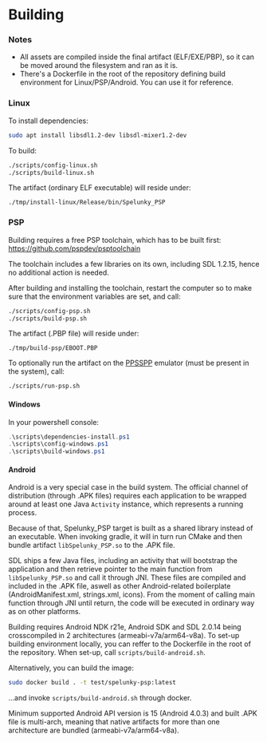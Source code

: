 # Building

### Notes

* All assets are compiled inside the final artifact (ELF/EXE/PBP), so it can be moved around the filesystem and ran as it is.
* There's a Dockerfile in the root of the repository defining build environment for Linux/PSP/Android. You can use it for reference.

### Linux

To install dependencies:

```bash
sudo apt install libsdl1.2-dev libsdl-mixer1.2-dev
```

To build:

```bash
./scripts/config-linux.sh
./scripts/build-linux.sh
```

The artifact (ordinary ELF executable) will reside under:

`./tmp/install-linux/Release/bin/Spelunky_PSP`

### PSP

Building requires a free PSP toolchain, which has to be built first:
https://github.com/pspdev/psptoolchain 

The toolchain includes a few libraries on its own, including SDL 1.2.15, hence 
no additional action is needed.

After building and installing the toolchain, restart the computer so to make sure that
the environment variables are set, and call:

```bash
./scripts/config-psp.sh
./scripts/build-psp.sh
```

The artifact (.PBP file) will reside under:

`./tmp/build-psp/EBOOT.PBP`

To optionally run the artifact on the [PPSSPP](https://github.com/hrydgard/ppsspp) emulator (must be present in the system),
call:

```bash
./scripts/run-psp.sh
```

#### Windows

In your powershell console:

```powershell
.\scripts\dependencies-install.ps1
.\scripts\config-windows.ps1
.\scripts\build-windows.ps1
```

#### Android

Android is a very special case in the build system. The official channel of distribution (through .APK files) requires
each application to be wrapped around at least one Java `Activity` instance, which represents a running process.

Because of that, Spelunky_PSP target is built as a shared library instead of an executable. When invoking gradle,
it will in turn run CMake and then bundle artifact `libSpelunky_PSP.so` to the .APK file. 

SDL ships a few Java files, including an activity that will bootstrap the application and then retrieve pointer to the main
function from `libSpelunky_PSP.so` and call it through JNI. These files are compiled and included in the .APK file, aswell
as other Android-related boilerplate (AndroidManifest.xml, strings.xml, icons).
From the moment of calling main function through JNI until return, the code will be executed in ordinary way as on other platforms.   

Building requires Android NDK r21e, Android SDK and SDL 2.0.14 being crosscompiled in 2 architectures (armeabi-v7a/arm64-v8a).
To set-up building environment locally, you can reffer to the Dockerfile in the root of the repository. When set-up, call `scripts/build-android.sh`.

Alternatively, you can build the image:

```bash
sudo docker build . -t test/spelunky-psp:latest
```

...and invoke `scripts/build-android.sh` through docker.

Minimum supported Android API version is 15 (Android 4.0.3) and built .APK file is multi-arch, meaning that native artifacts for 
more than one architecture are bundled (armeabi-v7a/arm64-v8a).
